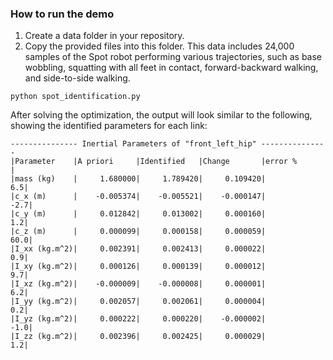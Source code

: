 ### How to run the demo
1. Create a data folder in your repository.
2. Copy the provided files into this folder.
This data includes 24,000 samples of the Spot robot performing various trajectories, such as base wobbling, squatting with all feet in contact, forward-backward walking, and side-to-side walking.
```
python spot_identification.py
```
After solving the optimization, the output will look similar to the following, showing the identified parameters for each link:
```
--------------- Inertial Parameters of "front_left_hip" ---------------
|Parameter    |A priori     |Identified   |Change       |error %      |
|mass (kg)    |     1.680000|     1.789420|     0.109420|          6.5|
|c_x (m)      |    -0.005374|    -0.005521|    -0.000147|         -2.7|
|c_y (m)      |     0.012842|     0.013002|     0.000160|          1.2|
|c_z (m)      |     0.000099|     0.000158|     0.000059|         60.0|
|I_xx (kg.m^2)|     0.002391|     0.002413|     0.000022|          0.9|
|I_xy (kg.m^2)|     0.000126|     0.000139|     0.000012|          9.7|
|I_xz (kg.m^2)|    -0.000009|    -0.000008|     0.000001|          6.2|
|I_yy (kg.m^2)|     0.002057|     0.002061|     0.000004|          0.2|
|I_yz (kg.m^2)|     0.000222|     0.000220|    -0.000002|         -1.0|
|I_zz (kg.m^2)|     0.002396|     0.002425|     0.000029|          1.2|
```